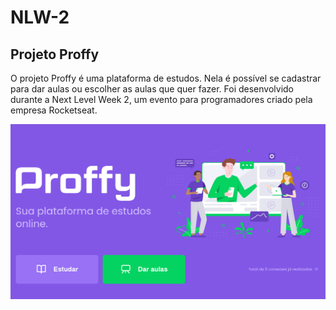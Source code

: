 # NLW-2
## Projeto Proffy
O projeto Proffy é uma plataforma de estudos. Nela é possível se cadastrar para dar aulas ou escolher as aulas que quer fazer.
Foi desenvolvido durante a Next Level Week 2, um evento para programadores criado pela empresa Rocketseat.




![Proffy](https://github.com/stefani-scarpari/PrimeiroProjeto-NLW-2-/blob/main/Proffy.png)
